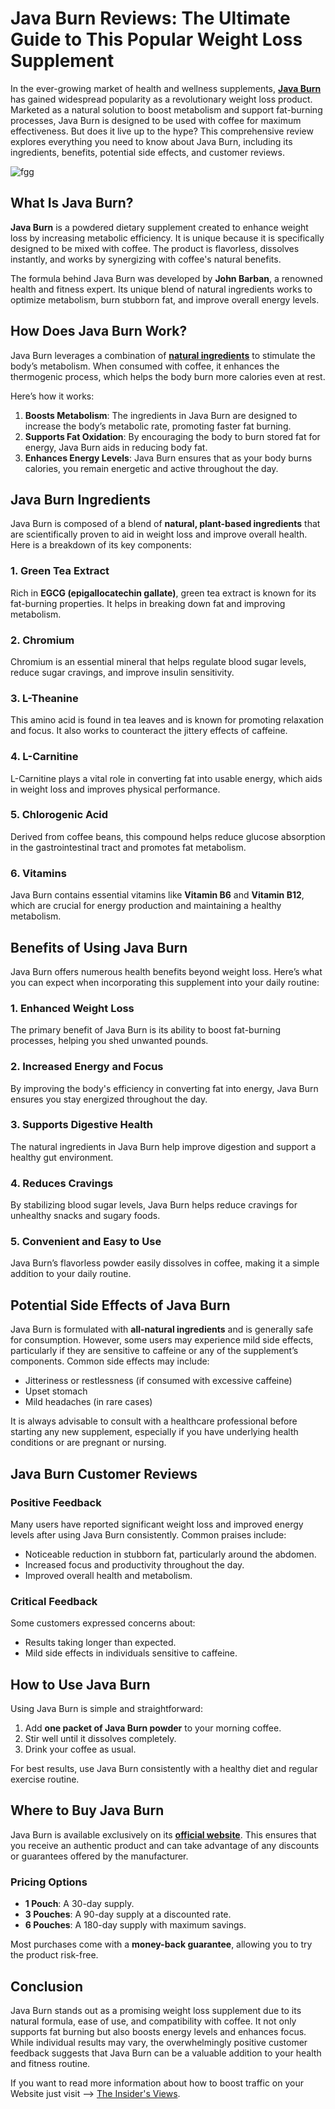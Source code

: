 # **Java Burn Reviews: The Ultimate Guide to This Popular Weight Loss Supplement**

In the ever-growing market of health and wellness supplements, [**Java Burn**](https://ca79csq79t8w6m4ejjl9ybxn5f.hop.clickbank.net) has gained widespread popularity as a revolutionary weight loss product. Marketed as a natural solution to boost metabolism and support fat-burning processes, Java Burn is designed to be used with coffee for maximum effectiveness. But does it live up to the hype? This comprehensive review explores everything you need to know about Java Burn, including its ingredients, benefits, potential side effects, and customer reviews.

![fgg](https://github.com/user-attachments/assets/d73d8cf3-ef22-4d22-b017-117612aa90b4)


## **What Is Java Burn?**

**Java Burn** is a powdered dietary supplement created to enhance weight loss by increasing metabolic efficiency. It is unique because it is specifically designed to be mixed with coffee. The product is flavorless, dissolves instantly, and works by synergizing with coffee's natural benefits.

The formula behind Java Burn was developed by **John Barban**, a renowned health and fitness expert. Its unique blend of natural ingredients works to optimize metabolism, burn stubborn fat, and improve overall energy levels.


## **How Does Java Burn Work?**

Java Burn leverages a combination of [**natural ingredients**](https://ca79csq79t8w6m4ejjl9ybxn5f.hop.clickbank.net) to stimulate the body’s metabolism. When consumed with coffee, it enhances the thermogenic process, which helps the body burn more calories even at rest.

Here’s how it works:
1. **Boosts Metabolism**: The ingredients in Java Burn are designed to increase the body’s metabolic rate, promoting faster fat burning.
2. **Supports Fat Oxidation**: By encouraging the body to burn stored fat for energy, Java Burn aids in reducing body fat.
3. **Enhances Energy Levels**: Java Burn ensures that as your body burns calories, you remain energetic and active throughout the day.

## **Java Burn Ingredients**

Java Burn is composed of a blend of **natural, plant-based ingredients** that are scientifically proven to aid in weight loss and improve overall health. Here is a breakdown of its key components:

### **1. Green Tea Extract**
Rich in **EGCG (epigallocatechin gallate)**, green tea extract is known for its fat-burning properties. It helps in breaking down fat and improving metabolism.

### **2. Chromium**
Chromium is an essential mineral that helps regulate blood sugar levels, reduce sugar cravings, and improve insulin sensitivity.

### **3. L-Theanine**
This amino acid is found in tea leaves and is known for promoting relaxation and focus. It also works to counteract the jittery effects of caffeine.

### **4. L-Carnitine**
L-Carnitine plays a vital role in converting fat into usable energy, which aids in weight loss and improves physical performance.

### **5. Chlorogenic Acid**
Derived from coffee beans, this compound helps reduce glucose absorption in the gastrointestinal tract and promotes fat metabolism.

### **6. Vitamins**
Java Burn contains essential vitamins like **Vitamin B6** and **Vitamin B12**, which are crucial for energy production and maintaining a healthy metabolism.


## **Benefits of Using Java Burn**

Java Burn offers numerous health benefits beyond weight loss. Here’s what you can expect when incorporating this supplement into your daily routine:

### **1. Enhanced Weight Loss**
The primary benefit of Java Burn is its ability to boost fat-burning processes, helping you shed unwanted pounds.

### **2. Increased Energy and Focus**
By improving the body's efficiency in converting fat into energy, Java Burn ensures you stay energized throughout the day.

### **3. Supports Digestive Health**
The natural ingredients in Java Burn help improve digestion and support a healthy gut environment.

### **4. Reduces Cravings**
By stabilizing blood sugar levels, Java Burn helps reduce cravings for unhealthy snacks and sugary foods.

### **5. Convenient and Easy to Use**
Java Burn’s flavorless powder easily dissolves in coffee, making it a simple addition to your daily routine.

## **Potential Side Effects of Java Burn**

Java Burn is formulated with **all-natural ingredients** and is generally safe for consumption. However, some users may experience mild side effects, particularly if they are sensitive to caffeine or any of the supplement’s components. Common side effects may include:

- Jitteriness or restlessness (if consumed with excessive caffeine)
- Upset stomach
- Mild headaches (in rare cases)

It is always advisable to consult with a healthcare professional before starting any new supplement, especially if you have underlying health conditions or are pregnant or nursing.

## **Java Burn Customer Reviews**

### **Positive Feedback**
Many users have reported significant weight loss and improved energy levels after using Java Burn consistently. Common praises include:
- Noticeable reduction in stubborn fat, particularly around the abdomen.
- Increased focus and productivity throughout the day.
- Improved overall health and metabolism.

### **Critical Feedback**
Some customers expressed concerns about:
- Results taking longer than expected.
- Mild side effects in individuals sensitive to caffeine.

## **How to Use Java Burn**

Using Java Burn is simple and straightforward:
1. Add **one packet of Java Burn powder** to your morning coffee.
2. Stir well until it dissolves completely.
3. Drink your coffee as usual.

For best results, use Java Burn consistently with a healthy diet and regular exercise routine.

## **Where to Buy Java Burn**

Java Burn is available exclusively on its [**official website**](https://ca79csq79t8w6m4ejjl9ybxn5f.hop.clickbank.net). This ensures that you receive an authentic product and can take advantage of any discounts or guarantees offered by the manufacturer.

### **Pricing Options**
- **1 Pouch**: A 30-day supply.
- **3 Pouches**: A 90-day supply at a discounted rate.
- **6 Pouches**: A 180-day supply with maximum savings.

Most purchases come with a **money-back guarantee**, allowing you to try the product risk-free.

## **Conclusion**

Java Burn stands out as a promising weight loss supplement due to its natural formula, ease of use, and compatibility with coffee. It not only supports fat burning but also boosts energy levels and enhances focus. While individual results may vary, the overwhelmingly positive customer feedback suggests that Java Burn can be a valuable addition to your health and fitness routine.

If you want to read more information about how to boost traffic on your Website just visit --> [The Insider's Views](https://ca79csq79t8w6m4ejjl9ybxn5f.hop.clickbank.net).
